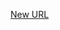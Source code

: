 



[New URL](../file-___home_harshil_Desktop_open-source_palisadoes_talawa_lib_widgets_custom_alert_dialog/)


